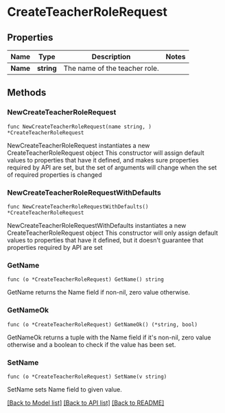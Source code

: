 # CreateTeacherRoleRequest

## Properties

Name | Type | Description | Notes
------------ | ------------- | ------------- | -------------
**Name** | **string** | The name of the teacher role. | 

## Methods

### NewCreateTeacherRoleRequest

`func NewCreateTeacherRoleRequest(name string, ) *CreateTeacherRoleRequest`

NewCreateTeacherRoleRequest instantiates a new CreateTeacherRoleRequest object
This constructor will assign default values to properties that have it defined,
and makes sure properties required by API are set, but the set of arguments
will change when the set of required properties is changed

### NewCreateTeacherRoleRequestWithDefaults

`func NewCreateTeacherRoleRequestWithDefaults() *CreateTeacherRoleRequest`

NewCreateTeacherRoleRequestWithDefaults instantiates a new CreateTeacherRoleRequest object
This constructor will only assign default values to properties that have it defined,
but it doesn't guarantee that properties required by API are set

### GetName

`func (o *CreateTeacherRoleRequest) GetName() string`

GetName returns the Name field if non-nil, zero value otherwise.

### GetNameOk

`func (o *CreateTeacherRoleRequest) GetNameOk() (*string, bool)`

GetNameOk returns a tuple with the Name field if it's non-nil, zero value otherwise
and a boolean to check if the value has been set.

### SetName

`func (o *CreateTeacherRoleRequest) SetName(v string)`

SetName sets Name field to given value.



[[Back to Model list]](../README.md#documentation-for-models) [[Back to API list]](../README.md#documentation-for-api-endpoints) [[Back to README]](../README.md)


